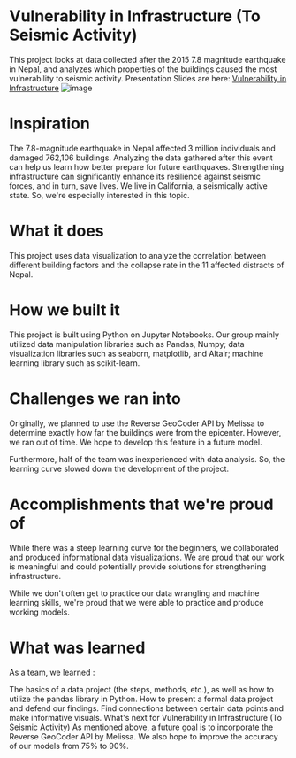 # Vulnerability in Infrastructure (To Seismic Activity)
This project looks at data collected after the 2015 7.8 magnitude earthquake in Nepal, and analyzes which properties of the buildings caused the most vulnerability to seismic activity.
Presentation Slides are here: [Vulnerability in Infrastructure](https://docs.google.com/presentation/d/1MFLD8ml8S-GACSp86cJY3nutYitlDAk2rl_EQiD5f4E/edit?usp=sharing)
![image](https://github.com/TomGaoGe/Datathon_2024/assets/35647385/768b1fea-e350-4850-8d2b-98cb67187911)


# Inspiration
The 7.8-magnitude earthquake in Nepal affected 3 million individuals and damaged 762,106 buildings. Analyzing the data gathered after this event can help us learn how better prepare for future earthquakes. Strengthening infrastructure can significantly enhance its resilience against seismic forces, and in turn, save lives.
We live in California, a seismically active state. So, we're especially interested in this topic.

# What it does
This project uses data visualization to analyze the correlation between different building factors and the collapse rate in the 11 affected distracts of Nepal.

# How we built it
This project is built using Python on Jupyter Notebooks. Our group mainly utilized data manipulation libraries such as Pandas, Numpy; data visualization libraries such as seaborn, matplotlib, and Altair; machine learning library such as scikit-learn.

# Challenges we ran into
Originally, we planned to use the Reverse GeoCoder API by Melissa to determine exactly how far the buildings were from the epicenter. However, we ran out of time. We hope to develop this feature in a future model.

Furthermore, half of the team was inexperienced with data analysis. So, the learning curve slowed down the development of the project.

# Accomplishments that we're proud of
While there was a steep learning curve for the beginners, we collaborated and produced informational data visualizations. We are proud that our work is meaningful and could potentially provide solutions for strengthening infrastructure.

While we don't often get to practice our data wrangling and machine learning skills, we're proud that we were able to practice and produce working models.

# What was learned
As a team, we learned :

The basics of a data project (the steps, methods, etc.), as well as how to utilize the pandas library in Python.
How to present a formal data project and defend our findings.
Find connections between certain data points and make informative visuals.
What's next for Vulnerability in Infrastructure (To Seismic Activity)
As mentioned above, a future goal is to incorporate the Reverse GeoCoder API by Melissa. We also hope to improve the accuracy of our models from 75% to 90%.
